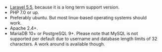 - [Laravel 5.5](https://laravel.com/docs/5.5), because it is a long term support version.
- PHP 7.0 or up.
- Preferably ubuntu. But most linux-based operating systems should work.
- Apache 2.4+.
- MariaDB 10+ or PostgreSQL 9+.
Please note that MySQL is not supported per default due to username and database length limits
of 32 characters. A work around is available though.
